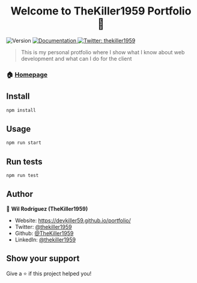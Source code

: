 <h1 align="center">Welcome to TheKiller1959 Portfolio 👋</h1>
<p>
  <img alt="Version" src="https://img.shields.io/badge/version-0.1.0-blue.svg?cacheSeconds=2592000" />
  <a href="https://github.com/devKiller59/portfolio" target="_blank">
    <img alt="Documentation" src="https://img.shields.io/badge/documentation-yes-brightgreen.svg" />
  </a>
  <a href="https://twitter.com/thekiller1959" target="_blank">
    <img alt="Twitter: thekiller1959" src="https://img.shields.io/twitter/follow/thekiller1959.svg?style=social" />
  </a>
</p>

> This is my personal protfolio where I show what I know about web development and what can I do for the client

### 🏠 [Homepage](https://devkiller59.github.io/portfolio/)

## Install

```sh
npm install
```

## Usage

```sh
npm run start
```

## Run tests

```sh
npm run test
```

## Author

👤 **Wil Rodríguez (TheKiller1959)**

* Website: https://devkiller59.github.io/portfolio/
* Twitter: [@thekiller1959](https://twitter.com/thekiller1959)
* Github: [@TheKiller1959](https://github.com/devKiller59)
* LinkedIn: [@thekiller1959](https://linkedin.com/in/devkiller59)

## Show your support

Give a ⭐️ if this project helped you!
